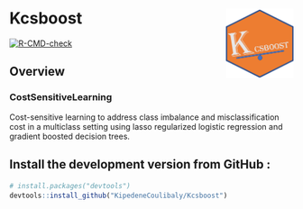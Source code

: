 # Kcsboost <img src="man/figures/Logo_Kcsboost.png" align="right" width="120" />
[![R-CMD-check](https://github.com/KipedeneCoulibaly/Kcsboost/workflows/R-CMD-check.yml/badge.svg)](https://github.com/KipedeneCoulibaly/Kcsboost/actions)
<!--
[![Codecov testcoverage]()]()
[![CRAN_Status_Badge]()]()
[![Downloads]()]()-->

## Overview
### CostSensitiveLearning

Cost-sensitive learning to address class imbalance and misclassification cost in a multiclass setting using lasso regularized logistic regression and gradient boosted decision trees.

## Install the development version from GitHub :

``` r
# install.packages("devtools")
devtools::install_github("KipedeneCoulibaly/Kcsboost")
```
